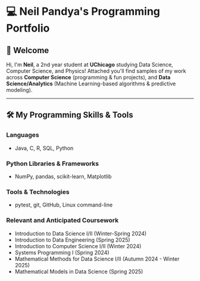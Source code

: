 # 💻 Neil Pandya's Programming Portfolio

## 👋 Welcome
Hi, I'm **Neil**, a 2nd year student at **UChicago** studying Data Science, Computer Science, and Physics!
Attached you'll find samples of my work across **Computer Science** (programming & fun projects), and **Data Science/Analytics** (Machine Learning-based algorithms & predictive modeling). 

---

## 🛠️ My Programming Skills & Tools

### **Languages**
- Java, C, R, SQL, Python

### **Python Libraries & Frameworks**
- NumPy, pandas, scikit-learn, Matplotlib

### **Tools & Technologies**
- pytest, git, GitHub, Linux command-line

### **Relevant and Anticipated Coursework**
- Introduction to Data Science I/II (Winter-Spring 2024)
- Introduction to Data Engineering (Spring 2025)
- Introduction to Computer Science I/II (Winter 2024)
- Systems Programming I (Spring 2024)
- Mathematical Methods for Data Science I/II (Autumn 2024 - Winter 2025)
- Mathematical Models in Data Science (Spring 2025)
